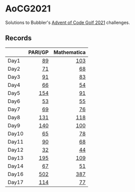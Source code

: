 # AoCG2021

Solutions to Bubbler's [Advent of Code Golf 2021] challenges.

## Records

|       |                 PARI/GP |                 Mathematica |
| :---- | ----------------------: | --------------------------: |
| Day1  |   [89](Day1/pari-gp.md) |  [103](Day1/mathematica.md) |
| Day2  |   [71](Day2/pari-gp.md) |   [68](Day2/mathematica.md) |
| Day3  |   [91](Day3/pari-gp.md) |   [83](Day3/mathematica.md) |
| Day4  |   [66](Day4/pari-gp.md) |   [54](Day4/mathematica.md) |
| Day5  |  [154](Day5/pari-gp.md) |   [91](Day5/mathematica.md) |
| Day6  |   [53](Day6/pari-gp.md) |   [55](Day6/mathematica.md) |
| Day7  |   [69](Day7/pari-gp.md) |   [76](Day7/mathematica.md) |
| Day8  |  [131](Day8/pari-gp.md) |  [118](Day8/mathematica.md) |
| Day9  |  [140](Day9/pari-gp.md) |  [100](Day9/mathematica.md) |
| Day10 |  [65](Day10/pari-gp.md) |  [78](Day10/mathematica.md) |
| Day11 |  [90](Day11/pari-gp.md) |  [68](Day11/mathematica.md) |
| Day12 |  [32](Day12/pari-gp.md) |  [44](Day12/mathematica.md) |
| Day13 | [195](Day13/pari-gp.md) | [109](Day13/mathematica.md) |
| Day14 |  [67](Day14/pari-gp.md) |  [51](Day14/mathematica.md) |
| Day16 | [502](Day16/pari-gp.md) | [387](Day16/mathematica.md) |
| Day17 | [114](Day17/pari-gp.md) |  [77](Day17/mathematica.md) |

[Advent of Code Golf 2021]: https://codegolf.meta.stackexchange.com/questions/24068/announcing-advent-of-code-golf-2021-event-challenge-sandbox